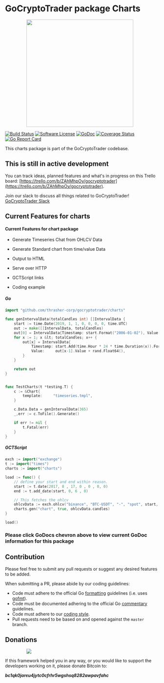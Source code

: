 # GoCryptoTrader package Charts

<img src="https://github.com/thrasher-corp/gocryptotrader/blob/master/web/src/assets/page-logo.png?raw=true" width="350px" height="350px" hspace="70">


[![Build Status](https://travis-ci.org/thrasher-corp/gocryptotrader.svg?branch=master)](https://travis-ci.org/thrasher-corp/gocryptotrader)
[![Software License](https://img.shields.io/badge/License-MIT-orange.svg?style=flat-square)](https://github.com/thrasher-corp/gocryptotrader/blob/master/LICENSE)
[![GoDoc](https://godoc.org/github.com/thrasher-corp/gocryptotrader?status.svg)](https://godoc.org/github.com/thrasher-corp/gocryptotrader/charts)
[![Coverage Status](http://codecov.io/github/thrasher-corp/gocryptotrader/coverage.svg?branch=master)](http://codecov.io/github/thrasher-corp/gocryptotrader?branch=master)
[![Go Report Card](https://goreportcard.com/badge/github.com/thrasher-corp/gocryptotrader)](https://goreportcard.com/report/github.com/thrasher-corp/gocryptotrader)


This charts package is part of the GoCryptoTrader codebase.

## This is still in active development

You can track ideas, planned features and what's in progress on this Trello board: [https://trello.com/b/ZAhMhpOy/gocryptotrader](https://trello.com/b/ZAhMhpOy/gocryptotrader).

Join our slack to discuss all things related to GoCryptoTrader! [GoCryptoTrader Slack](https://join.slack.com/t/gocryptotrader/shared_invite/enQtNTQ5NDAxMjA2Mjc5LTc5ZDE1ZTNiOGM3ZGMyMmY1NTAxYWZhODE0MWM5N2JlZDk1NDU0YTViYzk4NTk3OTRiMDQzNGQ1YTc4YmRlMTk)

## Current Features for charts

#### Current Features for chart package

+ Generate Timeseries Chat from OHLCV Data
+ Generate Standard chart from time/value Data
+ Output to HTML
+ Serve over HTTP
+ GCTScript links

+ Coding example

##### Go
```go
import "github.com/thrasher-corp/gocryptotrader/charts"

func genIntervalData(totalCandles int) []IntervalData {
	start := time.Date(2019, 1, 1, 0, 0, 0, 0, time.UTC)
	out := make([]IntervalData, totalCandles)
	out[0] = IntervalData{Timestamp: start.Format("2006-01-02"), Value: 0}
	for x := 1; x &lt; totalCandles; x++ {
		out[x] = IntervalData{
			Timestamp: start.Add(time.Hour * 24 * time.Duration(x)).Format("2006-01-02"),
			Value:     out[x-1].Value + rand.Float64(),
		}
	}

	return out
}


func TestCharts(t *testing.T) {
	c := &Chart{
		template:     "timeseries.tmpl",
	}

	c.Data.Data = genIntervalData(365)
	_,err := c.ToFile().Generate()

	if err != nil {
	    t.Fatal(err)
	}
}
```

##### GCTScript
```go
exch := import("exchange")
t := import("times")
charts := import("charts")

load := func() {
    // define your start and end within reason.
    start := t.date(2017, 8 , 17, 0 , 0 , 0, 0)
    end := t.add_date(start, 0, 6 , 0)

    // This fetches the ohlcv
    ohlcvData := exch.ohlcv("binance", "BTC-USDT", "-", "spot", start, end, "1d")
    charts.gen("chart", true, ohlcvData.candles)
}

load()
```

### Please click GoDocs chevron above to view current GoDoc information for this package

## Contribution

Please feel free to submit any pull requests or suggest any desired features to be added.

When submitting a PR, please abide by our coding guidelines:

+ Code must adhere to the official Go [formatting](https://golang.org/doc/effective_go.html#formatting) guidelines (i.e. uses [gofmt](https://golang.org/cmd/gofmt/)).
+ Code must be documented adhering to the official Go [commentary](https://golang.org/doc/effective_go.html#commentary) guidelines.
+ Code must adhere to our [coding style](https://github.com/thrasher-corp/gocryptotrader/blob/master/doc/coding_style.md).
+ Pull requests need to be based on and opened against the `master` branch.

## Donations

<img src="https://github.com/thrasher-corp/gocryptotrader/blob/master/web/src/assets/donate.png?raw=true" hspace="70">

If this framework helped you in any way, or you would like to support the developers working on it, please donate Bitcoin to:

***bc1qk0jareu4jytc0cfrhr5wgshsq8282awpavfahc***
